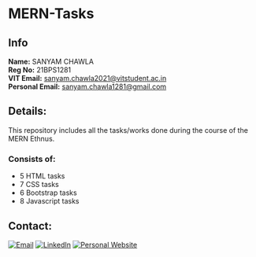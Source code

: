 # MERN-Tasks

## Info
**Name:** SANYAM CHAWLA <br/>
**Reg No:** 21BPS1281 <br/>
**VIT Email:** [sanyam.chawla2021@vitstudent.ac.in](mailto:sanyam.chawla2021@vitstudent.ac.in) <br/> 
**Personal Email:** [sanyam.chawla1281@gmail.com](mailto:sanyam.chawla1281@gmail.com)

## Details:
This repository includes all the tasks/works done during the course of the MERN Ethnus.

### Consists of:
- 5 HTML tasks
- 7 CSS tasks
- 6 Bootstrap tasks
- 8 Javascript tasks

## Contact:

[![Email](https://img.shields.io/badge/Email-%230077B5.svg?style=for-the-badge&logo=gmail&logoColor=white)](mailto:sanyam.chawla1281@gmail.com)
[![LinkedIn](https://img.shields.io/badge/LinkedIn-%230A66C2.svg?style=for-the-badge&logo=linkedin&logoColor=white)](https://www.linkedin.com/in/sanyam-chawla-b6b34019b/)
[![Personal Website](https://img.shields.io/badge/Website-%2312100E.svg?style=for-the-badge&logoColor=white)](https://sanyamchawla.netlify.app/)

